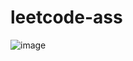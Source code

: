 # leetcode-ass
![image](https://github.com/user-attachments/assets/89af6129-9e80-4f3c-9c08-5e4f60bfabfc)

